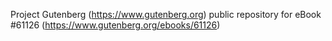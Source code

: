 Project Gutenberg (https://www.gutenberg.org) public repository for eBook #61126 (https://www.gutenberg.org/ebooks/61126)

